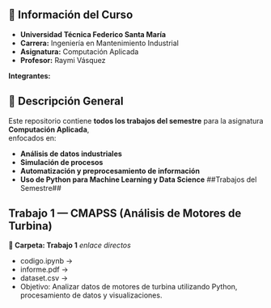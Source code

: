 


## 🏫 Información del Curso ##

- **Universidad Técnica Federico Santa María**  
- **Carrera:** Ingeniería en Mantenimiento Industrial  
- **Asignatura:** Computación Aplicada  
- **Profesor:** Raymi Vásquez  

**Integrantes:**


## 📌 Descripción General ##

Este repositorio contiene **todos los trabajos del semestre** para la asignatura **Computación Aplicada**,  
enfocados en:

- **Análisis de datos industriales**
- **Simulación de procesos**
- **Automatización y preprocesamiento de información**
- **Uso de Python para Machine Learning y Data Science**
  ##Trabajos del Semestre##

## Trabajo 1 — CMAPSS (Análisis de Motores de Turbina) ##

**📁 Carpeta: Trabajo 1**
 *enlace directos* 
- codigo.ipynb → 
- informe.pdf →
- dataset.csv →
- Objetivo: Analizar datos de motores de turbina utilizando Python, procesamiento de datos y visualizaciones.






